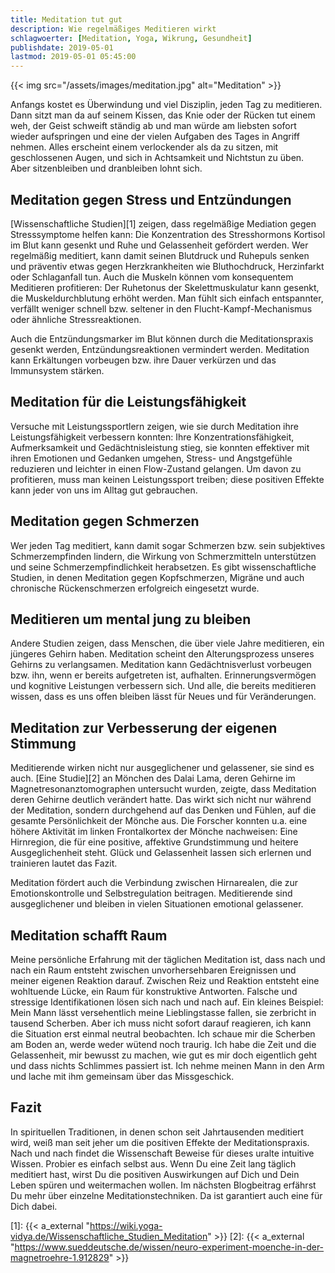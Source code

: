 ```yaml
---
title: Meditation tut gut
description: Wie regelmäßiges Meditieren wirkt
schlagwoerter: [Meditation, Yoga, Wikrung, Gesundheit]
publishdate: 2019-05-01
lastmod: 2019-05-01 05:45:00
---
```


{{< img src="/assets/images/meditation.jpg" alt="Meditation" >}}

Anfangs kostet es Überwindung und viel Disziplin, jeden Tag zu meditieren. Dann sitzt man da auf seinem Kissen, das Knie oder der Rücken tut einem weh, der Geist schweift ständig ab und man würde am liebsten sofort wieder aufspringen und eine der vielen Aufgaben des Tages in Angriff nehmen. Alles erscheint einem verlockender als da zu sitzen, mit geschlossenen Augen, und sich in Achtsamkeit und Nichtstun zu üben. Aber sitzenbleiben und dranbleiben lohnt sich.


## Meditation gegen Stress und Entzündungen

 [Wissenschaftliche Studien][1] zeigen, dass regelmäßige Mediation gegen Stresssymptome helfen kann: Die Konzentration des Stresshormons Kortisol im Blut kann gesenkt und Ruhe und Gelassenheit gefördert werden. Wer regelmäßig meditiert, kann damit seinen Blutdruck und Ruhepuls senken und präventiv etwas gegen Herzkrankheiten wie Bluthochdruck, Herzinfarkt oder Schlaganfall tun. Auch die Muskeln können vom konsequentem Meditieren profitieren: Der Ruhetonus der Skelettmuskulatur kann gesenkt, die Muskeldurchblutung erhöht werden. Man fühlt sich einfach entspannter, verfällt weniger schnell bzw. seltener in den Flucht-Kampf-Mechanismus oder ähnliche Stressreaktionen.  
 
 Auch die Entzündungsmarker im Blut können durch die Meditationspraxis gesenkt werden, Entzündungsreaktionen vermindert werden. Meditation kann Erkältungen vorbeugen bzw. ihre Dauer verkürzen und das Immunsystem stärken.


## Meditation für die Leistungsfähigkeit

Versuche mit Leistungssportlern zeigen, wie sie durch Meditation ihre Leistungsfähigkeit verbessern konnten: Ihre Konzentrationsfähigkeit, Aufmerksamkeit und Gedächtnisleistung stieg, sie konnten effektiver mit ihren Emotionen und Gedanken umgehen, Stress- und Angstgefühle reduzieren und leichter in einen Flow-Zustand gelangen. Um davon zu profitieren, muss man keinen Leistungssport treiben; diese positiven Effekte kann jeder von uns im Alltag gut gebrauchen. 


## Meditation gegen Schmerzen

Wer jeden Tag meditiert, kann damit sogar Schmerzen bzw. sein subjektives Schmerzempfinden lindern, die Wirkung von Schmerzmitteln unterstützen und seine Schmerzempfindlichkeit herabsetzen. Es gibt wissenschaftliche Studien, in denen Meditation gegen Kopfschmerzen, Migräne und auch chronische Rückenschmerzen erfolgreich eingesetzt wurde.


## Meditieren um mental jung zu bleiben

Andere Studien zeigen, dass Menschen, die über viele Jahre meditieren, ein jüngeres Gehirn haben. Meditation scheint den Alterungsprozess unseres Gehirns zu verlangsamen. Meditation kann Gedächtnisverlust vorbeugen bzw. ihn, wenn er bereits aufgetreten ist, aufhalten. Erinnerungsvermögen und kognitive Leistungen verbessern sich. Und alle, die bereits meditieren wissen, dass es uns offen bleiben lässt für Neues und für Veränderungen.


## Meditation zur Verbesserung der eigenen Stimmung

Meditierende wirken nicht nur ausgeglichener und gelassener, sie sind es auch. [Eine Studie][2] an Mönchen des Dalai Lama, deren Gehirne im Magnetresonanztomographen untersucht wurden, zeigte, dass Meditation deren Gehirne deutlich verändert hatte. Das wirkt sich nicht nur während der Meditation, sondern durchgehend auf das Denken und Fühlen, auf die gesamte Persönlichkeit der Mönche aus. Die Forscher konnten u.a. eine höhere Aktivität im linken Frontalkortex der Mönche nachweisen: Eine Hirnregion, die für eine positive, affektive Grundstimmung und heitere Ausgeglichenheit steht. Glück und Gelassenheit lassen sich erlernen und trainieren lautet das Fazit.     

Meditation fördert auch die Verbindung zwischen Hirnarealen, die zur Emotionskontrolle und Selbstregulation beitragen. Meditierende sind ausgeglichener und bleiben in vielen Situationen emotional gelassener.


## Meditation schafft Raum

Meine persönliche Erfahrung mit der täglichen Meditation ist, dass nach und nach ein Raum entsteht zwischen unvorhersehbaren Ereignissen und meiner eigenen Reaktion darauf. Zwischen Reiz und Reaktion entsteht eine wohltuende Lücke, ein Raum für konstruktive Antworten. Falsche und stressige Identifikationen lösen sich nach und nach auf. Ein kleines Beispiel: Mein Mann lässt versehentlich meine Lieblingstasse fallen, sie zerbricht in tausend Scherben. Aber ich muss nicht sofort darauf reagieren, ich kann die Situation erst einmal neutral beobachten. Ich schaue mir die Scherben am Boden an, werde weder wütend noch traurig. Ich habe die Zeit und die Gelassenheit, mir bewusst zu machen, wie gut es mir doch eigentlich geht und dass nichts Schlimmes passiert ist. Ich nehme meinen Mann in den Arm und lache mit ihm gemeinsam über das Missgeschick.


## Fazit

In spirituellen Traditionen, in denen schon seit Jahrtausenden meditiert wird, weiß man seit jeher um die positiven Effekte der Meditationspraxis. Nach und nach findet die Wissenschaft Beweise für dieses uralte intuitive Wissen.  Probier es einfach selbst aus. Wenn Du eine Zeit lang täglich meditiert hast, wirst Du die positiven Auswirkungen auf Dich und Dein Leben spüren und weitermachen wollen. Im nächsten Blogbeitrag erfährst Du mehr über einzelne Meditationstechniken. Da ist garantiert auch eine für Dich dabei.

[1]: {{< a_external "https://wiki.yoga-vidya.de/Wissenschaftliche_Studien_Meditation" >}}
[2]: {{< a_external "https://www.sueddeutsche.de/wissen/neuro-experiment-moenche-in-der-magnetroehre-1.912829" >}}


